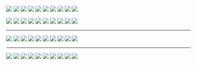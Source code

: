 ![](images/svg/open-orders.svg)
![](images/svg/close-orders.svg)
![](images/svg/commissions.svg)
![](images/svg/payments.svg)
![](images/svg/exit.svg)
![](images/svg/products.svg)
![](images/svg/categories.svg)
![](images/svg/open-orders.svg)
![](images/svg/pages.svg)
![](images/svg/shipments.svg)

[<img src="images/svg/open-orders.svg">]()
[<img src="images/svg/close-orders.svg">]()
[<img src="images/svg/commissions.svg">]()
[<img src="images/svg/payments.svg">]()
[<img src="images/svg/exit.svg">]()
[<img src="images/svg/products.svg">]()
[<img src="images/svg/categories.svg">]()
[<img src="images/svg/open-orders.svg">]()
[<img src="images/svg/pages.svg">]()
[<img src="images/svg/shipments.svg">]()
<!-- ![](https://my.mixtape.moe/xnaieq.svg) -->

---

![](https://souravgitt.github.io/loox/images/svg/open-orders.svg)
![](https://souravgitt.github.io/loox/images/svg/close-orders.svg)
![](https://souravgitt.github.io/loox/images/svg/commissions.svg)
![](https://souravgitt.github.io/loox/images/svg/payments.svg)
![](https://souravgitt.github.io/loox/images/svg/exit.svg)
![](https://souravgitt.github.io/loox/images/svg/products.svg)
![](https://souravgitt.github.io/loox/images/svg/categories.svg)
![](https://souravgitt.github.io/loox/images/svg/open-orders.svg)
![](https://souravgitt.github.io/loox/images/svg/pages.svg)
![](https://souravgitt.github.io/loox/images/svg/shipments.svg)

---

[<img src="https://souravgitt.github.io/loox/images/svg/open-orders.svg">]()
[<img src="https://souravgitt.github.io/loox/images/svg/close-orders.svg">]()
[<img src="https://souravgitt.github.io/loox/images/svg/commissions.svg">]()
[<img src="https://souravgitt.github.io/loox/images/svg/payments.svg">]()
[<img src="https://souravgitt.github.io/loox/images/svg/exit.svg">]()
[<img src="https://souravgitt.github.io/loox/images/svg/products.svg">]()
[<img src="https://souravgitt.github.io/loox/images/svg/categories.svg">]()
[<img src="https://souravgitt.github.io/loox/images/svg/open-orders.svg">]()
[<img src="https://souravgitt.github.io/loox/images/svg/pages.svg">]()
[<img src="https://souravgitt.github.io/loox/images/svg/shipments.svg">]()
